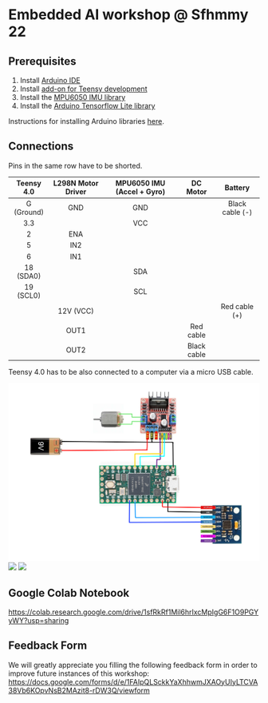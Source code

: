 # Embedded AI workshop @ Sfhmmy 22
## Prerequisites
1. Install [Arduino IDE](https://www.arduino.cc/en/software)
2. Install [add-on for Teensy development](https://www.pjrc.com/teensy/td_download.html)
3. Install the [MPU6050 IMU library](https://www.arduino.cc/reference/en/libraries/adafruit-mpu6050/)
4. Install the [Arduino Tensorflow Lite library](https://www.arduino.cc/reference/en/libraries/arduino_tensorflowlite/)

Instructions for installing Arduino libraries [here](https://docs.arduino.cc/software/ide-v1/tutorials/installing-libraries#using-the-library-manager). 

## Connections
Pins in the same row have to be shorted.

|   Teensy 4.0   | L298N Motor Driver | MPU6050 IMU (Accel + Gyro) |   DC Motor   |      Battery    |
| :------------: | :----------------: | :------------------------: | :----------: | :-------------: |
|   G (Ground)   |         GND        |            GND             |              | Black cable (-) |
|       3.3      |                    |            VCC             |              |                 |
|        2       |         ENA        |                            |              |                 |
|        5       |         IN2        |                            |              |                 |
|        6       |         IN1        |                            |              |                 |
|    18 (SDA0)   |                    |            SDA             |              |                 |
|    19 (SCL0)   |                    |            SCL             |              |                 |
|                |      12V (VCC)     |                            |              | Red cable (+)   |
|                |         OUT1       |                            |  Red cable   |                 |
|                |         OUT2       |                            |  Black cable |                 |

Teensy 4.0 has to be also connected to a computer via a micro USB cable.

![](.imgs/sfhmmy_2022_prometheus_connections.png)
![](https://grobotronics.com/images/companies/1/teensy40_pinout1_1024x1024.jpg)
![](https://lastminuteengineers.b-cdn.net/wp-content/uploads/arduino/L298N-Motor-Driver-Module-Pinout.png)


## Google Colab Notebook
https://colab.research.google.com/drive/1sfRkRf1Mil6hrIxcMpIgG6F1O9PGYyWY?usp=sharing

## Feedback Form
We will greatly appreciate you filling the following feedback form in order to improve future instances of this workshop:
https://docs.google.com/forms/d/e/1FAIpQLSckkYaXhhwmJXAOyUIyLTCVA38Vb6KOpvNsB2MAzit8-rDW3Q/viewform
